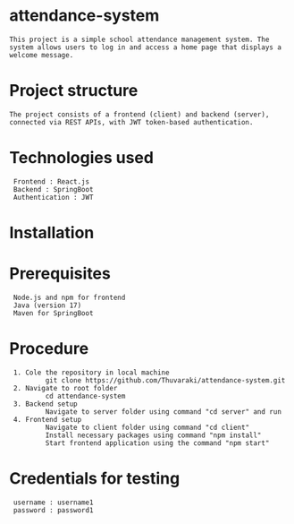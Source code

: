 # attendance-system
    This project is a simple school attendance management system. The system allows users to log in and access a home page that displays a welcome message. 

# Project structure
    The project consists of a frontend (client) and backend (server), connected via REST APIs, with JWT token-based authentication.

# Technologies used 
     Frontend : React.js
     Backend : SpringBoot
     Authentication : JWT

# Installation
# Prerequisites
     Node.js and npm for frontend
     Java (version 17)
     Maven for SpringBoot

# Procedure
     1. Cole the repository in local machine
             git clone https://github.com/Thuvaraki/attendance-system.git
     2. Navigate to root folder
             cd attendance-system
     3. Backend setup 
             Navigate to server folder using command "cd server" and run 
     4. Frontend setup
             Navigate to client folder using command "cd client" 
             Install necessary packages using command "npm install"
             Start frontend application using the command "npm start"

# Credentials for testing
     username : username1
     password : password1
             

